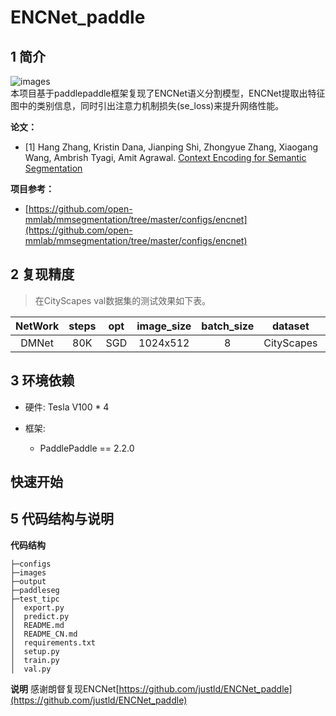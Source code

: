 # ENCNet_paddle


## 1 简介
![images](images/network.png)  
本项目基于paddlepaddle框架复现了ENCNet语义分割模型，ENCNet提取出特征图中的类别信息，同时引出注意力机制损失(se_loss)来提升网络性能。

**论文：**
- [1] Hang Zhang, Kristin Dana, Jianping Shi, Zhongyue Zhang, Xiaogang Wang, Ambrish Tyagi, Amit Agrawal. [Context Encoding for Semantic Segmentation](https://paperswithcode.com/paper/context-encoding-for-semantic-segmentation)

**项目参考：**
- [https://github.com/open-mmlab/mmsegmentation/tree/master/configs/encnet](https://github.com/open-mmlab/mmsegmentation/tree/master/configs/encnet)

## 2 复现精度
>在CityScapes val数据集的测试效果如下表。

|NetWork |steps|opt|image_size|batch_size|dataset|memory|card|mIou|config|weight|log|
| :---: | :---: | :---: | :---: | :---: | :---: | :---: | :---: | :---: | :---: | :---: | :---: |
|DMNet|80K|SGD|1024x512|8|CityScapes|32G|4|78.70|[encnet_cityscapes_1024x512_80k.yml](configs/encnet/encnet_cityscapes_1024x512_80k.yml)|[link](https://bj.bcebos.com/v1/ai-studio-cluster-infinite-task/outputs/105022.tar?authorization=bce-auth-v1%2F0ef6765c1e494918bc0d4c3ca3e5c6d1%2F2021-11-24T10%3A37%3A31Z%2F-1%2F%2F1d0504cbdf4fac38dc60c1298e9b632e739d1a2f952485056a8f50ff45f3344b)|[-](-)|


## 3 环境依赖
- 硬件: Tesla V100 * 4

- 框架:
    - PaddlePaddle == 2.2.0


## 快速开始


## 5 代码结构与说明
**代码结构**
```
├─configs  
├─images  
├─output  
├─paddleseg  
├─test_tipc  
│  export.py  
│  predict.py  
│  README.md  
│  README_CN.md  
│  requirements.txt  
│  setup.py  
│  train.py  
│  val.py  
```
**说明**
 感谢朗督复现ENCNet[https://github.com/justld/ENCNet_paddle](https://github.com/justld/ENCNet_paddle)
